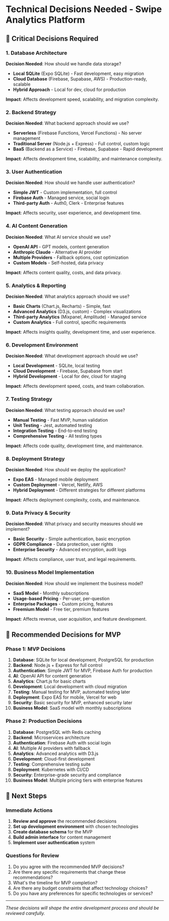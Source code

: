 # Technical Decisions Needed - Swipe Analytics Platform

## 🎯 **Critical Decisions Required**

### **1. Database Architecture**
**Decision Needed**: How should we handle data storage?
- **Local SQLite** (Expo SQLite) - Fast development, easy migration
- **Cloud Database** (Firebase, Supabase, AWS) - Production-ready, scalable
- **Hybrid Approach** - Local for dev, cloud for production

**Impact**: Affects development speed, scalability, and migration complexity.

### **2. Backend Strategy**
**Decision Needed**: What backend approach should we use?
- **Serverless** (Firebase Functions, Vercel Functions) - No server management
- **Traditional Server** (Node.js + Express) - Full control, custom logic
- **BaaS** (Backend as a Service) - Firebase, Supabase - Rapid development

**Impact**: Affects development time, scalability, and maintenance complexity.

### **3. User Authentication**
**Decision Needed**: How should we handle user authentication?
- **Simple JWT** - Custom implementation, full control
- **Firebase Auth** - Managed service, social login
- **Third-party Auth** - Auth0, Clerk - Enterprise features

**Impact**: Affects security, user experience, and development time.

### **4. AI Content Generation**
**Decision Needed**: What AI service should we use?
- **OpenAI API** - GPT models, content generation
- **Anthropic Claude** - Alternative AI provider
- **Multiple Providers** - Fallback options, cost optimization
- **Custom Models** - Self-hosted, data privacy

**Impact**: Affects content quality, costs, and data privacy.

### **5. Analytics & Reporting**
**Decision Needed**: What analytics approach should we use?
- **Basic Charts** (Chart.js, Recharts) - Simple, fast
- **Advanced Analytics** (D3.js, custom) - Complex visualizations
- **Third-party Analytics** (Mixpanel, Amplitude) - Managed service
- **Custom Analytics** - Full control, specific requirements

**Impact**: Affects insights quality, development time, and user experience.

### **6. Development Environment**
**Decision Needed**: What development approach should we use?
- **Local Development** - SQLite, local testing
- **Cloud Development** - Firebase, Supabase from start
- **Hybrid Development** - Local for dev, cloud for staging

**Impact**: Affects development speed, costs, and team collaboration.

### **7. Testing Strategy**
**Decision Needed**: What testing approach should we use?
- **Manual Testing** - Fast MVP, human validation
- **Unit Testing** - Jest, automated testing
- **Integration Testing** - End-to-end testing
- **Comprehensive Testing** - All testing types

**Impact**: Affects code quality, development time, and maintenance.

### **8. Deployment Strategy**
**Decision Needed**: How should we deploy the application?
- **Expo EAS** - Managed mobile deployment
- **Custom Deployment** - Vercel, Netlify, AWS
- **Hybrid Deployment** - Different strategies for different platforms

**Impact**: Affects deployment complexity, costs, and maintenance.

### **9. Data Privacy & Security**
**Decision Needed**: What privacy and security measures should we implement?
- **Basic Security** - Simple authentication, basic encryption
- **GDPR Compliance** - Data protection, user rights
- **Enterprise Security** - Advanced encryption, audit logs

**Impact**: Affects compliance, user trust, and legal requirements.

### **10. Business Model Implementation**
**Decision Needed**: How should we implement the business model?
- **SaaS Model** - Monthly subscriptions
- **Usage-based Pricing** - Per-user, per-question
- **Enterprise Packages** - Custom pricing, features
- **Freemium Model** - Free tier, premium features

**Impact**: Affects revenue, user acquisition, and feature development.

## 🎯 **Recommended Decisions for MVP**

### **Phase 1: MVP Decisions**
1. **Database**: SQLite for local development, PostgreSQL for production
2. **Backend**: Node.js + Express for full control
3. **Authentication**: Simple JWT for MVP, Firebase Auth for production
4. **AI**: OpenAI API for content generation
5. **Analytics**: Chart.js for basic charts
6. **Development**: Local development with cloud migration
7. **Testing**: Manual testing for MVP, automated testing later
8. **Deployment**: Expo EAS for mobile, Vercel for web
9. **Security**: Basic security for MVP, enhanced security later
10. **Business Model**: SaaS model with monthly subscriptions

### **Phase 2: Production Decisions**
1. **Database**: PostgreSQL with Redis caching
2. **Backend**: Microservices architecture
3. **Authentication**: Firebase Auth with social login
4. **AI**: Multiple AI providers with fallback
5. **Analytics**: Advanced analytics with D3.js
6. **Development**: Cloud-first development
7. **Testing**: Comprehensive testing suite
8. **Deployment**: Kubernetes with CI/CD
9. **Security**: Enterprise-grade security and compliance
10. **Business Model**: Multiple pricing tiers with enterprise features

## 🚀 **Next Steps**

### **Immediate Actions**
1. **Review and approve** the recommended decisions
2. **Set up development environment** with chosen technologies
3. **Create database schema** for the MVP
4. **Build admin interface** for content management
5. **Implement user authentication** system

### **Questions for Review**
1. Do you agree with the recommended MVP decisions?
2. Are there any specific requirements that change these recommendations?
3. What's the timeline for MVP completion?
4. Are there any budget constraints that affect technology choices?
5. Do you have any preferences for specific technologies or services?

---

*These decisions will shape the entire development process and should be reviewed carefully.*




